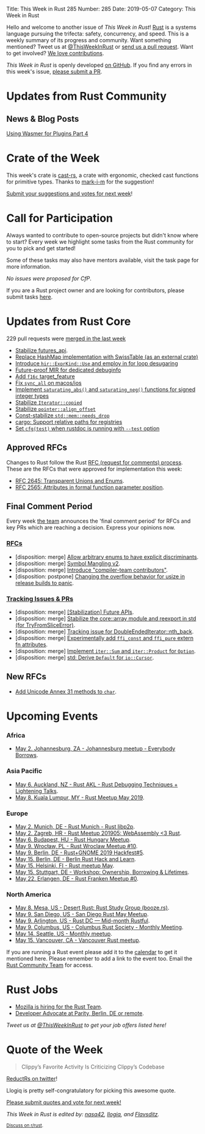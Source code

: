 Title: This Week in Rust 285
Number: 285
Date: 2019-05-07
Category: This Week in Rust

Hello and welcome to another issue of *This Week in Rust*!
[Rust](http://rust-lang.org) is a systems language pursuing the trifecta: safety, concurrency, and speed.
This is a weekly summary of its progress and community.
Want something mentioned? Tweet us at [@ThisWeekInRust](https://twitter.com/ThisWeekInRust) or [send us a pull request](https://github.com/cmr/this-week-in-rust).
Want to get involved? [We love contributions](https://github.com/rust-lang/rust/blob/master/CONTRIBUTING.md).

*This Week in Rust* is openly developed [on GitHub](https://github.com/cmr/this-week-in-rust).
If you find any errors in this week's issue, [please submit a PR](https://github.com/cmr/this-week-in-rust/pulls).

# Updates from Rust Community

## News & Blog Posts
[Using Wasmer for Plugins Part 4](https://wiredforge.com/blog/wasmer-plugin-pt-4/index.html)

# Crate of the Week

This week's crate is [cast-rs](https://github.com/japaric/cast), a crate with ergonomic, checked cast functions for primitive types. Thanks to [mark-i-m](https://users.rust-lang.org/t/crate-of-the-week/2704/525) for the suggestion!

[Submit your suggestions and votes for next week][submit_crate]!

[submit_crate]: https://users.rust-lang.org/t/crate-of-the-week/2704

# Call for Participation

Always wanted to contribute to open-source projects but didn't know where to start?
Every week we highlight some tasks from the Rust community for you to pick and get started!

Some of these tasks may also have mentors available, visit the task page for more information.

*No issues were proposed for CfP*.

If you are a Rust project owner and are looking for contributors, please submit tasks [here][guidelines].

[guidelines]: https://users.rust-lang.org/t/twir-call-for-participation/4821

# Updates from Rust Core

229 pull requests were [merged in the last week][merged]

[merged]: https://github.com/search?q=is%3Apr+org%3Arust-lang+is%3Amerged+merged%3A2019-04-22..2019-04-29

* [Stabilize futures_api](https://github.com/rust-lang/rust/pull/59739).
* [Replace HashMap implementation with SwissTable (as an external crate)](https://github.com/rust-lang/rust/pull/58623)
* [Introduce `hir::ExprKind::Use` and employ in for loop desugaring](https://github.com/rust-lang/rust/pull/60225)
* [Future-proof MIR for dedicated debuginfo](https://github.com/rust-lang/rust/pull/56278)
* [Add `f16c` target_feature](https://github.com/rust-lang/rust/pull/60191)
* [Fix `sync_all` on macos/ios](https://github.com/rust-lang/rust/pull/60121)
* [Implement `saturating_abs()` and `saturating_neg()` functions for signed integer types](https://github.com/rust-lang/rust/pull/60192)
* [Stabilize `Iterator::copied`](https://github.com/rust-lang/rust/pull/60333)
* [Stabilize `pointer::align_offset`](https://github.com/rust-lang/rust/pull/60303)
* [Const-stabilize `std::mem::needs_drop`](https://github.com/rust-lang/rust/pull/60364)
* [cargo: Support relative paths for registries](https://github.com/rust-lang/cargo/pull/6873)
* [Set `cfg(test)` when rustdoc is running with `--test` option](https://github.com/rust-lang/rust/pull/59940)

## Approved RFCs

Changes to Rust follow the Rust [RFC (request for comments)
process](https://github.com/rust-lang/rfcs#rust-rfcs). These
are the RFCs that were approved for implementation this week:

* [RFC 2645: Transparent Unions and Enums](https://github.com/rust-lang/rfcs/pull/2645).
* [RFC 2565: Attributes in formal function parameter position](https://github.com/rust-lang/rfcs/pull/2565).

## Final Comment Period

Every week [the team](https://www.rust-lang.org/team.html) announces the
'final comment period' for RFCs and key PRs which are reaching a
decision. Express your opinions now.

### [RFCs](https://github.com/rust-lang/rfcs/labels/final-comment-period)

* [disposition: merge] [Allow arbitrary enums to have explicit discriminants](https://github.com/rust-lang/rfcs/pull/2363).
* [disposition: merge] [Symbol Mangling v2](https://github.com/rust-lang/rfcs/pull/2603).
* [disposition: merge] [Introduce "compiler-team contributors"](https://github.com/rust-lang/rfcs/pull/2689).
* [disposition: postpone] [Changing the overflow behavior for usize in release builds to panic](https://github.com/rust-lang/rfcs/pull/2635).

### [Tracking Issues & PRs](https://github.com/rust-lang/rust/labels/final-comment-period)

* [disposition: merge] [[Stabilization] Future APIs](https://github.com/rust-lang/rust/issues/59725).
* [disposition: merge] [Stabilize the core::array module and reexport in std (for TryFromSliceError)](https://github.com/rust-lang/rust/issues/60014).
* [disposition: merge] [Tracking issue for DoubleEndedIterator::nth_back](https://github.com/rust-lang/rust/issues/56995).
* [disposition: merge] [Experimentally add `ffi_const` and `ffi_pure` extern fn attributes](https://github.com/rust-lang/rust/pull/58327).
* [disposition: merge] [Implement `iter::Sum` and `iter::Product` for `Option`](https://github.com/rust-lang/rust/pull/58975).
* [disposition: merge] [std: Derive `Default` for `io::Cursor`](https://github.com/rust-lang/rust/pull/60234).

## New RFCs

* [Add Unicode Annex 31 methods to `char`](https://github.com/rust-lang/rfcs/pull/2693).

# Upcoming Events

### Africa

* [May  2. Johannesburg, ZA - Johannesburg meetup - Everybody Borrows](https://www.meetup.com/Johannesburg-Rust-Meetup/events/gpxrtqyzhbcb/).

### Asia Pacific

* [May  6. Auckland, NZ - Rust AKL - Rust Debugging Techniques + Lightening Talks](https://www.meetup.com/rust-akl/events/259480601/).
* [May  8. Kuala Lumpur, MY - Rust Meetup May 2019](https://docs.google.com/forms/d/e/1FAIpQLScUHpCLPMF8I1QxA_WnIz9bipalrNsUckSyLMysGGNB5y0Lyw/viewform).

### Europe

* [May  2. Munich, DE - Rust Munich - Rust libp2p](https://www.meetup.com/rust-munich/events/259984522/).
* [May  2. Zagreb, HR - Rust Meetup 201905: WebAssembly <3 Rust](https://www.meetup.com/Zagreb-Rust-Meetup/events/260942646/).
* [May  6. Budapest, HU - Rust Hungary Meetup](https://www.meetup.com/Rust-Hungary-Meetup/events/260651034/).
* [May  9. Wrocław, PL - Rust Wroclaw Meetup #10](https://www.meetup.com/Rust-Wroclaw/events/260858425/).
* [May  9. Berlin, DE - Rust+GNOME 2019 Hackfest#5](https://wiki.gnome.org/Hackfests/Rust2019).
* [May 15. Berlin, DE - Berlin Rust Hack and Learn](https://www.meetup.com/opentechschool-berlin/events/gkkttqyzhbtb/).
* [May 15. Helsinki, FI - Rust meetup May](https://www.meetup.com/Finland-Rust-Meetup/events/260939025/).
* [May 15. Stuttgart, DE - Workshop: Ownership, Borrowing & Lifetimes](https://www.meetup.com/de-DE/Rust-Community-Stuttgart/events/261050644/).
* [May 22. Erlangen, DE - Rust Franken Meetup #0](https://www.meetup.com/Rust-NERF/events/261101152/).

### North America

* [May  8. Mesa, US - Desert Rust: Rust Study Group (booze.rs)](https://www.meetup.com/Desert-Rustaceans/events/xbfdtqyzhblb/).
* [May  9. San Diego, US - San Diego Rust May Meetup](https://www.meetup.com/San-Diego-Rust/events/260763786/).
* [May  9. Arlington, US - Rust DC — Mid-month Rustful](https://www.meetup.com/RustDC/events/260559957).
* [May  9. Columbus, US - Columbus Rust Society - Monthly Meeting](https://www.meetup.com/columbus-rs/events/dbcfrpyzhbmb/).
* [May 14. Seattle, US - Monthly meetup](https://www.meetup.com/Seattle-Rust-Meetup/events/nzfspqyzhbsb/).
* [May 15. Vancouver, CA - Vancouver Rust meetup](https://www.meetup.com/Vancouver-Rust/events/fzqqwqyzhbtb/).

If you are running a Rust event please add it to the [calendar] to get
it mentioned here. Please remember to add a link to the event too.
Email the [Rust Community Team][community] for access.

[calendar]: https://www.google.com/calendar/embed?src=apd9vmbc22egenmtu5l6c5jbfc%40group.calendar.google.com
[community]: mailto:community-team@rust-lang.org

# Rust Jobs

* [Mozilla is hiring for the Rust Team](https://internals.rust-lang.org/t/mozilla-is-hiring-for-the-rust-team-2019/9949).
* [Developer Advocate at Parity, Berlin, DE or remote](https://www.parity.io/jobs/#berlin-developer-advocate).

*Tweet us at [@ThisWeekInRust](https://twitter.com/ThisWeekInRust) to get your job offers listed here!*

# Quote of the Week

> Clippy’s Favorite Activity Is Criticizing Clippy’s Codebase

[ReductRs on twitter](https://mobile.twitter.com/reduct_rs/status/1121439213772333058)!

Llogiq is pretty self-congratulatory for picking this awesome quote.

[Please submit quotes and vote for next week!](https://users.rust-lang.org/t/twir-quote-of-the-week/328)

*This Week in Rust is edited by: [nasa42](https://github.com/nasa42), [llogiq](https://github.com/llogiq), and [Flavsditz](https://github.com/Flavsditz).*

<small>[Discuss on r/rust]().</small>
